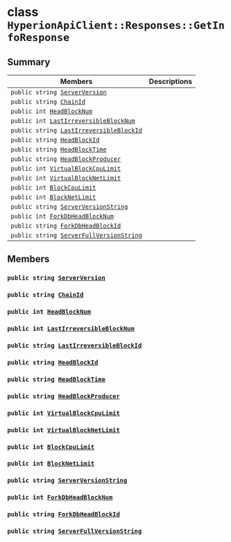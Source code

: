 # class `HyperionApiClient::Responses::GetInfoResponse` 

## Summary

 Members                        | Descriptions                                
--------------------------------|---------------------------------------------
`public string `[`ServerVersion`](#class_hyperion_api_client_1_1_responses_1_1_get_info_response_1aeaf42772bc86ca86300ad35cbe6b91db) | 
`public string `[`ChainId`](#class_hyperion_api_client_1_1_responses_1_1_get_info_response_1a4476ef8ec88d45c994accc6d8c4f0da3) | 
`public int `[`HeadBlockNum`](#class_hyperion_api_client_1_1_responses_1_1_get_info_response_1ae61ad45234cb8dcc35ff8a31433ed5ac) | 
`public int `[`LastIrreversibleBlockNum`](#class_hyperion_api_client_1_1_responses_1_1_get_info_response_1a3153f318b4a5aeecf205a5e54a12257d) | 
`public string `[`LastIrreversibleBlockId`](#class_hyperion_api_client_1_1_responses_1_1_get_info_response_1a8b2da910e1e6097b2721d38d6d943217) | 
`public string `[`HeadBlockId`](#class_hyperion_api_client_1_1_responses_1_1_get_info_response_1a99caa6f8b6a7b407268a18f1b21eed21) | 
`public string `[`HeadBlockTime`](#class_hyperion_api_client_1_1_responses_1_1_get_info_response_1a26d6b0b999bfc52a7ea1d2269de7deba) | 
`public string `[`HeadBlockProducer`](#class_hyperion_api_client_1_1_responses_1_1_get_info_response_1a9ed3e094c6714c5cb6831691a4402f42) | 
`public int `[`VirtualBlockCpuLimit`](#class_hyperion_api_client_1_1_responses_1_1_get_info_response_1af96138795b5dfcf1864400080240be27) | 
`public int `[`VirtualBlockNetLimit`](#class_hyperion_api_client_1_1_responses_1_1_get_info_response_1accefa98173baebc4b7328f97eda87d3a) | 
`public int `[`BlockCpuLimit`](#class_hyperion_api_client_1_1_responses_1_1_get_info_response_1afc49a70da22c78522440e65cee31ed11) | 
`public int `[`BlockNetLimit`](#class_hyperion_api_client_1_1_responses_1_1_get_info_response_1a60c324dd1485fcea6853a4190d33a9fe) | 
`public string `[`ServerVersionString`](#class_hyperion_api_client_1_1_responses_1_1_get_info_response_1a2407c70dd15b2c03a154e3e07a341668) | 
`public int `[`ForkDbHeadBlockNum`](#class_hyperion_api_client_1_1_responses_1_1_get_info_response_1a03d8cc228149b433b2b614ab7122d8a8) | 
`public string `[`ForkDbHeadBlockId`](#class_hyperion_api_client_1_1_responses_1_1_get_info_response_1a4343b80d8b3a008c1f3b6b73b98dc886) | 
`public string `[`ServerFullVersionString`](#class_hyperion_api_client_1_1_responses_1_1_get_info_response_1acf6f77d10f114eaaf68c5fea60981001) | 

## Members

### `public string `[`ServerVersion`](#class_hyperion_api_client_1_1_responses_1_1_get_info_response_1aeaf42772bc86ca86300ad35cbe6b91db) 

### `public string `[`ChainId`](#class_hyperion_api_client_1_1_responses_1_1_get_info_response_1a4476ef8ec88d45c994accc6d8c4f0da3) 

### `public int `[`HeadBlockNum`](#class_hyperion_api_client_1_1_responses_1_1_get_info_response_1ae61ad45234cb8dcc35ff8a31433ed5ac) 

### `public int `[`LastIrreversibleBlockNum`](#class_hyperion_api_client_1_1_responses_1_1_get_info_response_1a3153f318b4a5aeecf205a5e54a12257d) 

### `public string `[`LastIrreversibleBlockId`](#class_hyperion_api_client_1_1_responses_1_1_get_info_response_1a8b2da910e1e6097b2721d38d6d943217) 

### `public string `[`HeadBlockId`](#class_hyperion_api_client_1_1_responses_1_1_get_info_response_1a99caa6f8b6a7b407268a18f1b21eed21) 

### `public string `[`HeadBlockTime`](#class_hyperion_api_client_1_1_responses_1_1_get_info_response_1a26d6b0b999bfc52a7ea1d2269de7deba) 

### `public string `[`HeadBlockProducer`](#class_hyperion_api_client_1_1_responses_1_1_get_info_response_1a9ed3e094c6714c5cb6831691a4402f42) 

### `public int `[`VirtualBlockCpuLimit`](#class_hyperion_api_client_1_1_responses_1_1_get_info_response_1af96138795b5dfcf1864400080240be27) 

### `public int `[`VirtualBlockNetLimit`](#class_hyperion_api_client_1_1_responses_1_1_get_info_response_1accefa98173baebc4b7328f97eda87d3a) 

### `public int `[`BlockCpuLimit`](#class_hyperion_api_client_1_1_responses_1_1_get_info_response_1afc49a70da22c78522440e65cee31ed11) 

### `public int `[`BlockNetLimit`](#class_hyperion_api_client_1_1_responses_1_1_get_info_response_1a60c324dd1485fcea6853a4190d33a9fe) 

### `public string `[`ServerVersionString`](#class_hyperion_api_client_1_1_responses_1_1_get_info_response_1a2407c70dd15b2c03a154e3e07a341668) 

### `public int `[`ForkDbHeadBlockNum`](#class_hyperion_api_client_1_1_responses_1_1_get_info_response_1a03d8cc228149b433b2b614ab7122d8a8) 

### `public string `[`ForkDbHeadBlockId`](#class_hyperion_api_client_1_1_responses_1_1_get_info_response_1a4343b80d8b3a008c1f3b6b73b98dc886) 

### `public string `[`ServerFullVersionString`](#class_hyperion_api_client_1_1_responses_1_1_get_info_response_1acf6f77d10f114eaaf68c5fea60981001) 

